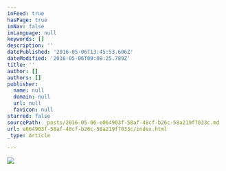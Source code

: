 ```yaml
---
inFeed: true
hasPage: true
inNav: false
inLanguage: null
keywords: []
description: ''
datePublished: '2016-05-06T13:45:53.606Z'
dateModified: '2016-05-06T09:08:25.789Z'
title: ''
author: []
authors: []
publisher:
  name: null
  domain: null
  url: null
  favicon: null
starred: false
sourcePath: _posts/2016-05-06-e064903f-58af-48cf-b26c-58a219f7033c.md
url: e064903f-58af-48cf-b26c-58a219f7033c/index.html
_type: Article

---
```

![](https://the-grid-user-content.s3-us-west-2.amazonaws.com/b5163ff1-4099-4be3-ad9a-9505618faefd.jpg)